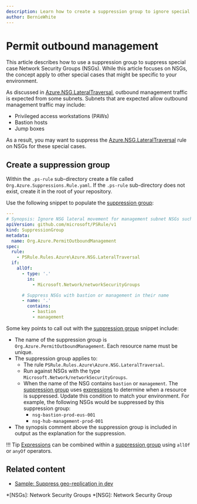 ```yaml
---
description: Learn how to create a suppression group to ignore special case NSGs.
author: BernieWhite
---
```


# Permit outbound management

This article describes how to use a suppression group to suppress special case Network Security Groups (NSGs).
While this article focuses on NSGs, the concept apply to other special cases that might be specific to your environment.

As discussed in [Azure.NSG.LateralTraversal][1], outbound management traffic is expected from some subnets.
Subnets that are expected allow outbound management traffic may include:

- Privileged access workstations (PAWs)
- Bastion hosts
- Jump boxes

As a result, you may want to suppress the [Azure.NSG.LateralTraversal][1] rule on NSGs for these special cases.

  [1]: ../en/rules/Azure.NSG.LateralTraversal.md

## Create a suppression group

Within the `.ps-rule` sub-directory create a file called `Org.Azure.Suppressions.Rule.yaml`.
If the `.ps-rule` sub-directory does not exist, create it in the root of your repository.

Use the following snippet to populate the [suppression group][2]:

```yaml title="YAML"
---
# Synopsis: Ignore NSG lateral movement for management subnet NSGs such as Azure Bastion.
apiVersion: github.com/microsoft/PSRule/v1
kind: SuppressionGroup
metadata:
  name: Org.Azure.PermitOutboundManagement
spec:
  rule:
    - PSRule.Rules.Azure\Azure.NSG.LateralTraversal
  if:
    allOf:
      - type: '.'
        in:
          - Microsoft.Network/networkSecurityGroups

      # Suppress NSGs with bastion or management in their name
      - name: '.'
        contains:
          - bastion
          - management
```

Some key points to call out with the [suppression group][2] snippet include:

- The name of the suppression group is `Org.Azure.PermitOutboundManagement`.
  Each resource name must be unique.
- The suppression group applies to:
  - The rule `PSRule.Rules.Azure\Azure.NSG.LateralTraversal`.
  - Run against NSGs with the type `Microsoft.Network/networkSecurityGroups`.
  - When the name of the NSG contains `bastion` or `management`.
    The [suppression group][2] uses [expressions][3] to determine when a resource is suppressed.
    Update this condition to match your environment.
    For example, the following NSGs would be suppressed by this suppression group:
    - `nsg-bastion-prod-eus-001`
    - `nsg-hub-management-prod-001`
- The synopsis comment above the suppression group is included in output as the explanation for the suppression.

!!! Tip
    [Expressions][3] can be combined within a [suppression group][2] using `allOf` or `anyOf` operators.

  [2]: https://microsoft.github.io/PSRule/v2/concepts/PSRule/en-US/about_PSRule_SuppressionGroups/
  [3]: https://microsoft.github.io/PSRule/v2/concepts/PSRule/en-US/about_PSRule_Expressions/

## Related content

- [Sample: Suppress geo-replication in dev](https://github.com/Azure/PSRule.Rules.Azure/tree/main/samples/suppression/SuppressGeoReplicationInDev)

*[NSGs]: Network Security Groups
*[NSG]: Network Security Group

